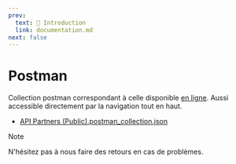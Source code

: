 ```yaml
---
prev:
  text: 🐤 Introduction
  link: documentation.md
next: false
---
```


# Postman
Collection postman correspondant à celle disponible [en ligne](https://docs.api.myunisoft.fr/#intro). Aussi accessible directement par la navigation tout en haut.

- <a href="https://github.com/MyUnisoft/api-partenaires/blob/main/docs/postman/API%20Partners%20(Public).postman_collection.json" target="_blank">API Partners (Public).postman_collection.json</a>

> [!NOTE]
> N'hésitez pas à nous faire des retours en cas de problèmes.
